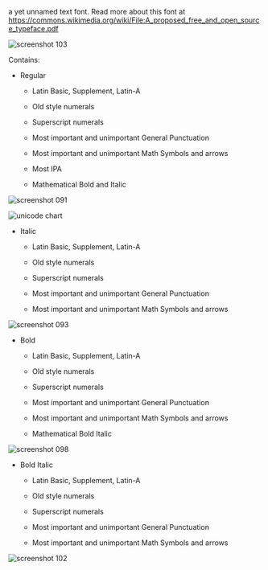 a yet unnamed text font. Read more about this font at https://commons.wikimedia.org/wiki/File:A_proposed_free_and_open_source_typeface.pdf

![screenshot 103](https://cloud.githubusercontent.com/assets/2556986/6656748/5b3a5afe-cb0a-11e4-88d2-43290fef5516.png)

Contains:

* Regular
  * Latin Basic, Supplement, Latin-A
  * Old style numerals
  * Superscript numerals
  
  * Most important and unimportant General Punctuation
  * Most important and unimportant Math Symbols and arrows
  
  * Most IPA
  
  * Mathematical Bold and Italic


![screenshot 091](https://cloud.githubusercontent.com/assets/2556986/6385811/8f41eb80-bd3d-11e4-98ac-d97d1bc0a384.png)


![unicode chart](https://cloud.githubusercontent.com/assets/2556986/6744168/f05fb9ca-ce7b-11e4-9e93-8ec184b51a1e.png)



* Italic
  * Latin Basic, Supplement, Latin-A
  * Old style numerals
  * Superscript numerals
  
  * Most important and unimportant General Punctuation
  * Most important and unimportant Math Symbols and arrows


![screenshot 093](https://cloud.githubusercontent.com/assets/2556986/6385813/915bda20-bd3d-11e4-98a7-66d01f898b15.png)



* Bold
  * Latin Basic, Supplement, Latin-A
  * Old style numerals
  * Superscript numerals

  * Most important and unimportant General Punctuation
  * Most important and unimportant Math Symbols and arrows

  * Mathematical Bold Italic


![screenshot 098](https://cloud.githubusercontent.com/assets/2556986/6543879/d1398dfe-c4fe-11e4-95ed-3fbf51df169c.png)



* Bold Italic
  * Latin Basic, Supplement, Latin-A
  * Old style numerals
  * Superscript numerals

  * Most important and unimportant General Punctuation
  * Most important and unimportant Math Symbols and arrows


![screenshot 102](https://cloud.githubusercontent.com/assets/2556986/6652230/c1bbd2f2-ca3e-11e4-8bf9-5faf7091c446.png)
